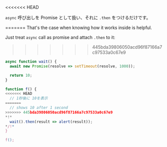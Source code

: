 
<<<<<<< HEAD

`async` 呼び出しを Promise として扱い、それに `.then` をつけるだけです。

=======
That's the case when knowing how it works inside is helpful.

Just treat `async` call as promise and attach `.then` to it:
>>>>>>> 445bda39806050acd96f87166a7c97533a0c67e9
```js run
async function wait() {
  await new Promise(resolve => setTimeout(resolve, 1000));

  return 10;
}

function f() {
<<<<<<< HEAD
  // 1秒後に 10を表示
=======
  // shows 10 after 1 second
>>>>>>> 445bda39806050acd96f87166a7c97533a0c67e9
*!*
  wait().then(result => alert(result));
*/!*
}

f();
```
